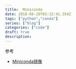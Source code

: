 ```yaml
---
title:  Miniconda
date: 2018-08-20T03:32:41.354Z
tags: ["python","conda"]
series: ["blog"]
categories: ["code"]
draft: true
description:
---
```



参考

- [Miniconda镜像](https://mirrors.tuna.tsinghua.edu.cn/help/anaconda/)